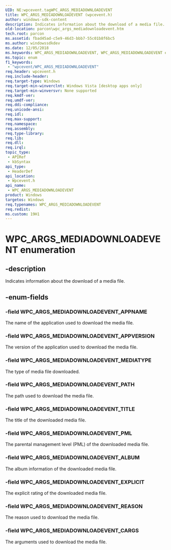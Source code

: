```yaml
---
UID: NE:wpcevent.tagWPC_ARGS_MEDIADOWNLOADEVENT
title: WPC_ARGS_MEDIADOWNLOADEVENT (wpcevent.h)
author: windows-sdk-content
description: Indicates information about the download of a media file.
old-location: parcon\wpc_args_mediadownloadevent.htm
tech.root: parcon
ms.assetid: fbad45ad-c5e9-46d3-bbb7-55c01b8f6bc5
ms.author: windowssdkdev
ms.date: 12/05/2018
ms.keywords: WPC_ARGS_MEDIADOWNLOADEVENT, WPC_ARGS_MEDIADOWNLOADEVENT enumeration, WPC_ARGS_MEDIADOWNLOADEVENT_ALBUM, WPC_ARGS_MEDIADOWNLOADEVENT_APPNAME, WPC_ARGS_MEDIADOWNLOADEVENT_APPVERSION, WPC_ARGS_MEDIADOWNLOADEVENT_CARGS, WPC_ARGS_MEDIADOWNLOADEVENT_EXPLICIT, WPC_ARGS_MEDIADOWNLOADEVENT_MEDIATYPE, WPC_ARGS_MEDIADOWNLOADEVENT_PATH, WPC_ARGS_MEDIADOWNLOADEVENT_PML, WPC_ARGS_MEDIADOWNLOADEVENT_REASON, WPC_ARGS_MEDIADOWNLOADEVENT_TITLE, parcon.wpc_args_mediadownloadevent, wpcevent/WPC_ARGS_MEDIADOWNLOADEVENT, wpcevent/WPC_ARGS_MEDIADOWNLOADEVENT_ALBUM, wpcevent/WPC_ARGS_MEDIADOWNLOADEVENT_APPNAME, wpcevent/WPC_ARGS_MEDIADOWNLOADEVENT_APPVERSION, wpcevent/WPC_ARGS_MEDIADOWNLOADEVENT_CARGS, wpcevent/WPC_ARGS_MEDIADOWNLOADEVENT_EXPLICIT, wpcevent/WPC_ARGS_MEDIADOWNLOADEVENT_MEDIATYPE, wpcevent/WPC_ARGS_MEDIADOWNLOADEVENT_PATH, wpcevent/WPC_ARGS_MEDIADOWNLOADEVENT_PML, wpcevent/WPC_ARGS_MEDIADOWNLOADEVENT_REASON, wpcevent/WPC_ARGS_MEDIADOWNLOADEVENT_TITLE
ms.topic: enum
f1_keywords: 
 - "wpcevent/WPC_ARGS_MEDIADOWNLOADEVENT"
req.header: wpcevent.h
req.include-header: 
req.target-type: Windows
req.target-min-winverclnt: Windows Vista [desktop apps only]
req.target-min-winversvr: None supported
req.kmdf-ver: 
req.umdf-ver: 
req.ddi-compliance: 
req.unicode-ansi: 
req.idl: 
req.max-support: 
req.namespace: 
req.assembly: 
req.type-library: 
req.lib: 
req.dll: 
req.irql: 
topic_type:
 - APIRef
 - kbSyntax
api_type:
 - HeaderDef
api_location:
 - Wpcevent.h
api_name:
 - WPC_ARGS_MEDIADOWNLOADEVENT
product: Windows
targetos: Windows
req.typenames: WPC_ARGS_MEDIADOWNLOADEVENT
req.redist: 
ms.custom: 19H1
---
```


# WPC_ARGS_MEDIADOWNLOADEVENT enumeration


## -description


Indicates information about the download of  a media file.


## -enum-fields




### -field WPC_ARGS_MEDIADOWNLOADEVENT_APPNAME

The name of the application used to download the media file.


### -field WPC_ARGS_MEDIADOWNLOADEVENT_APPVERSION

The version of the application used to download the media file.


### -field WPC_ARGS_MEDIADOWNLOADEVENT_MEDIATYPE

The type of media file downloaded.


### -field WPC_ARGS_MEDIADOWNLOADEVENT_PATH

The path used to download the media file.


### -field WPC_ARGS_MEDIADOWNLOADEVENT_TITLE

The title of the downloaded  media file.


### -field WPC_ARGS_MEDIADOWNLOADEVENT_PML

The parental management level (PML) of the downloaded media file.


### -field WPC_ARGS_MEDIADOWNLOADEVENT_ALBUM

The album information of the downloaded media file.


### -field WPC_ARGS_MEDIADOWNLOADEVENT_EXPLICIT

The explicit rating of the downloaded media file. 


### -field WPC_ARGS_MEDIADOWNLOADEVENT_REASON

The reason used to download the media file.


### -field WPC_ARGS_MEDIADOWNLOADEVENT_CARGS

The arguments used to download the media file.

